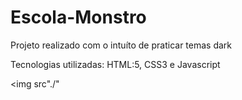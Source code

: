 # Escola-Monstro

<p> Projeto realizado com o intuíto de praticar temas dark </p>

Tecnologias utilizadas:
HTML:5, CSS3 e Javascript 



<img src"./"
